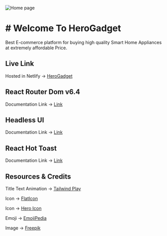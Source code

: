 ![Home page](https://i.ibb.co/yhK16tm/Hero-Gadget-Buy-Smart-Home-Appliances.png)

# # Welcome To HeroGadget

Best E-commerce platform for buying high quality Smart Home Appliances at extremely affordable Price.

## Live Link

Hosted in Netlify -> [HeroGadget](https://herogadget.netlify.app/)

## React Router Dom v6.4

Documentation Link -> [Link](https://reactrouter.com/en/main/start/overview)

## Headless UI

Documentation Link -> [Link](https://headlessui.com/)

## React Hot Toast

Documentation Link -> [Link](https://react-hot-toast.com/docs)

## Resources & Credits

Title Text Animation -> [Tailwind Play](https://play.tailwindcss.com/VCZwwz1e3R)

Icon -> [FlatIcon](https://www.flaticon.com/)

Icon -> [Hero Icon](https://heroicons.com/)

Emoji -> [EmojiPedia](https://emojipedia.org/)

Image -> [Freepik](https://www.freepik.com/)
